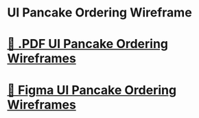 # UI Pancake Ordering Wireframe

# [📄 .PDF UI Pancake Ordering Wireframes](UI-Pancake-Wireframes.pdf)
# [📄 Figma UI Pancake Ordering Wireframes](https://www.figma.com/proto/hruUoidoyazbc5K89RTyhd/203232---Figma-lab3?node-id=5-2&p=f&t=YKMsec73dKcm4ZbT-1&scaling=min-zoom&content-scaling=fixed&page-id=0%3A1&starting-point-node-id=5%3A2)
